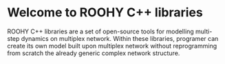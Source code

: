 # Welcome to ROOHY C++ libraries

ROOHY C++ libraries are a set of open-source tools for modelling multi-step dynamics on multiplex network. Within these libraries, programer can create its own model built upon multiplex network without reprogramming from scratch the already generic complex network structure.




